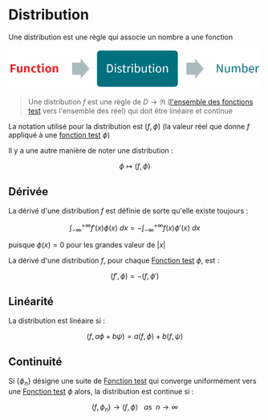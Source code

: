 # Distribution

Une distribution est une règle qui associe un nombre a une fonction

![](attachments/Pasted%20image%2020230720110935.png)

> Une distribution $f$ est une règle de $D\rightarrow \Re$ ([l'ensemble des fonctions test](Fonction%20test.md) vers l'ensemble des réel) qui doit être linéaire et continue

La notation utilisé pour la distribution est $(f,\phi)$ (la valeur réel que donne $f$ appliqué à une [fonction test](Fonction%20test.md) $\phi$)

Il y a une autre manière de noter une distribution :

$$\phi \mapsto (f,\phi)$$

## Dérivée

La dérivé d'une distribution $f$ est définie de sorte qu'elle existe toujours :

$$\int_{-\infty}^{+\infty}{f'(x)\phi(x) \ dx} = -\int_{-\infty}^{+\infty}{f(x)\phi '(x) \ dx}$$

puisque $\phi(x) = 0$ pour les grandes valeur de $|x|$

La dérivé d'une distribution $f$, pour chaque [Fonction test](Fonction%20test.md) $\phi$, est :

$$(f',\phi)=-(f,\phi ')$$

## Linéarité

La distribution est linéaire si :

$$(f,a\phi+b\psi)=a(f,\phi)+b(f,\psi)$$

## Continuité

Si $\{\phi_n\}$ désigne une suite de [Fonction test](Fonction%20test.md) qui converge uniformément vers une [Fonction test](Fonction%20test.md) $\phi$ alors, la distribution est continue si :

$$(f,\phi_n)\rightarrow (f,\phi) \ \ \ as \ \ n\rightarrow \infty$$